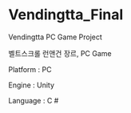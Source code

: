 # Vendingtta_Final
Vendingtta PC Game Project

벨트스크롤 런앤건 장르, PC Game

Platform : PC

Engine : Unity 

Language : C #
